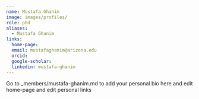 ```yaml
---
name: Mustafa Ghanim
image: images/profiles/
role: phd
aliases:
  - Mustafa Ghanim
links:
  home-page: 
  email: mustafaghanim@arizona.edu
  orcid: 
  google-scholar: 
  linkedin: mustafa-ghanim
---
```


Go to _members/mustafa-ghanim.md to add your personal bio here and edit home-page and edit personal links
